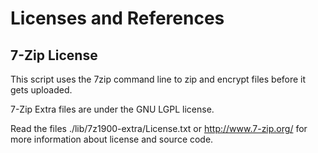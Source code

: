 


# Licenses and References

## 7-Zip License

This script uses the 7zip command line to zip and encrypt files before it gets uploaded.

7-Zip Extra files are under the GNU LGPL license.

Read the files ./lib/7z1900-extra/License.txt or http://www.7-zip.org/ for more information about license and source code.

